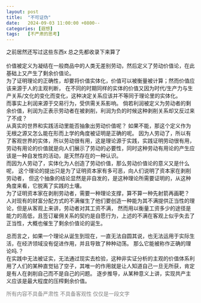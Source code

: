 ```yaml
---
layout: post
title:  "不可证伪"
date:   2024-09-03 11:00:00 +0800--
categories: [遐想]
tags:   [不严肃的思考]
---
```

之前居然还写过这些东西x 总之先都收录下来算了<br><br>
价值被定义为凝结在一般商品中的人类无差别劳动，然后定义了劳动价值论，在此基础上又产生了剩余价值论。<br>
为了证明理论的正确性，却要将价值实体化，价值可以被衡量被计算；然而价值应该来源于人的主观判断，
在不同的时期同样的实体的价值又因为时代/生产力与生产关系/文化的变化而变化，这种决定关系应该并不等同于理论里的实体化。<br>
而事实上利润来源于交易行为，受供需关系影响。
倘若利润被定义为劳动者的剩余价值，利润为正表示劳动者在被剥削，利润为负的时候这种剥削关系却又反过来了不成？<br>
从真实的世界和实践活动里能否抽象出劳动价值呢？
如果不能，那这个定义作为无根之源又怎么能在形而上学的角度被证明是正确的呢。
因为人劳动了，所以有了客观世界的实体，所以劳动很有用，这是理论源于实践，实践证明劳动很有用，
劳动有用论的价值就是向人们展示了劳动的必要性，同时这种劳动有用论的产生应该是一种自发性的活动，是天然存在的一种认识。<br>
而因为人劳动了，实体化为人创造了劳动价值，那么劳动价值论的意义又是什么呢，
这个理论的提出只是为了证明资本家有多可恶，向人们说明了资本家在剥削劳动者，
但这个抽象的结论显然是非自发的，是这种理论所需要证明的，从这种角度来看，它脱离了实践的土壤。<br>
为了证明资本家在剥削劳动者，需要一种理论支撑，算不算一种先射箭再画靶？<br>
人对现有的财富分配方式的不满催生了他们要创造一种能为其不满提供正当性的理论，但是从客观上来讲，劳动者对其工资不满，
然而用以衡量工资多少的途径是能力的高低，且签订雇佣关系的契约是自愿行为，上述的不满在客观上似乎失去了正当性，大概也催生了剩余价值论的诞生。<br>

总而言之，如果一个理论从诞生到现在，一直无法自圆其说，也无法运用于实际生活，在经济领域没有促进作用，并且导致了种种动荡。
那么它能被称作正确的理论吗.？<br>
在实践中无法被证实，无法通过现实去检验，这种非实证分析的主观的价值体系利用了人们的某种直觉钻了空子，其唯一的作用就是让人知道自己一旦无所获，肯定是有人在剥削自己而不是自己的问题。
逐步推导，从某种意义上讲，实现共产主义应该是最大程度的压榨剩余价值。

<span style="color: gray;">所有内容不具备严肃性 不具备客观性 仅仅是一段文字</span>

